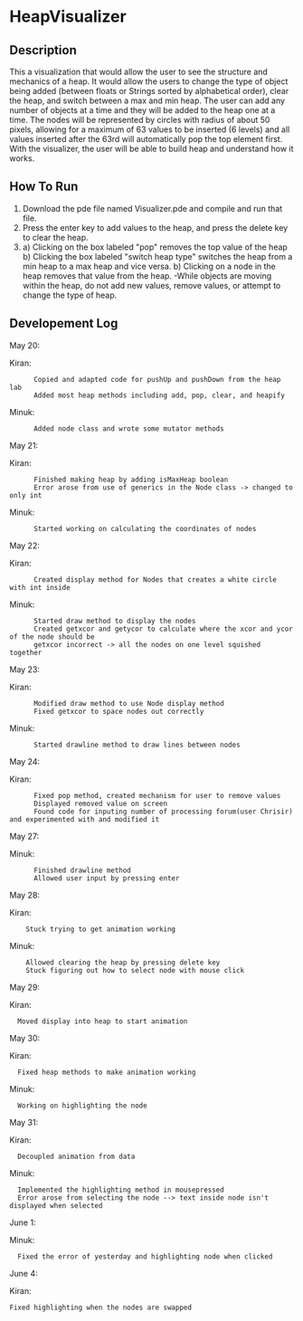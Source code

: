 # HeapVisualizer

## Description

  This a visualization that would allow the user to see the structure and mechanics of a heap. It would allow the users to change the type of object being added (between floats or Strings sorted by alphabetical order), clear the heap, and switch between a max and min heap. The user can add any number of objects at a time and they will be added to the heap one at a time. The nodes will be represented by circles with radius of about 50 pixels, allowing for a maximum of 63 values to be inserted (6 levels) and all values inserted after the 63rd will automatically pop the top element first. With the visualizer, the user will be able to build heap and understand how it works.

## How To Run

  1. Download the pde file named Visualizer.pde and compile and run that file.
  2. Press the enter key to add values to the heap, and press the delete key to clear the heap.
  3. a) Clicking on the box labeled "pop" removes the top value of the heap
     b) Clicking the box labeled "switch heap type" switches the heap from a min heap to a max heap and vice versa.
     b) Clicking on a node in the heap removes that value from the heap.
     -While objects are moving within the heap, do not add new values, remove values, or attempt to change the type of heap.

## Developement Log

  May 20:

   Kiran:

          Copied and adapted code for pushUp and pushDown from the heap lab
          Added most heap methods including add, pop, clear, and heapify

   Minuk:

          Added node class and wrote some mutator methods

  May 21:

   Kiran:

          Finished making heap by adding isMaxHeap boolean
          Error arose from use of generics in the Node class -> changed to only int

   Minuk:

          Started working on calculating the coordinates of nodes

  May 22:

   Kiran:

          Created display method for Nodes that creates a white circle with int inside

   Minuk:

          Started draw method to display the nodes
          Created getxcor and getycor to calculate where the xcor and ycor of the node should be
          getxcor incorrect -> all the nodes on one level squished together

  May 23:

   Kiran:

          Modified draw method to use Node display method
          Fixed getxcor to space nodes out correctly

   Minuk:

          Started drawline method to draw lines between nodes

  May 24:

   Kiran:

          Fixed pop method, created mechanism for user to remove values
          Displayed removed value on screen
          Found code for inputing number of processing forum(user Chrisir) and experimented with and modified it

  May 27:

   Minuk:

          Finished drawline method
          Allowed user input by pressing enter

  May 28:

  Kiran:

        Stuck trying to get animation working

   Minuk:

        Allowed clearing the heap by pressing delete key
        Stuck figuring out how to select node with mouse click

  May 29:

  Kiran:

      Moved display into heap to start animation

  May 30:

  Kiran:

      Fixed heap methods to make animation working

  Minuk:

      Working on highlighting the node

  May 31:

  Kiran:

      Decoupled animation from data

  Minuk:

      Implemented the highlighting method in mousepressed
      Error arose from selecting the node --> text inside node isn't displayed when selected

  June 1:

  Minuk:

      Fixed the error of yesterday and highlighting node when clicked

  June 4:

  Kiran:

    Fixed highlighting when the nodes are swapped
